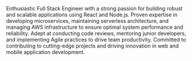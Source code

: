 Enthusiastic Full Stack Engineer with a strong passion for building robust and scalable applications using React and Node.js. 
Proven expertise in developing microservices, maintaining serverless architecture, and managing AWS infrastructure to ensure optimal system performance and reliability. 
Adept at conducting code reviews, mentoring junior developers, and implementing Agile practices to drive team productivity. 
Committed to contributing to cutting-edge projects and driving innovation in web and mobile application development.
